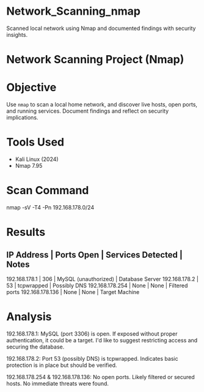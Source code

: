 # Network_Scanning_nmap
Scanned local network using Nmap and documented findings with security insights.
# Network Scanning Project (Nmap)

# Objective
Use `nmap` to scan a local home network, and discover live hosts, open ports, and running services. Document findings and reflect on security implications.

# Tools Used
- Kali Linux (2024)
- Nmap 7.95

# Scan Command

nmap -sV -T4 -Pn 192.168.178.0/24

# Results

IP Address     |  Ports Open    |   Services Detected    |      Notes
---------------------------------------------------------------------------
192.168.178.1    |  306         | MySQL (unauthorized)   |  Database Server
192.168.178.2    |  53          |  tcpwrapped            |  Possibly DNS
192.168.178.254  |  None        |  None                  |  Filtered ports
192.168.178.136  |  None        |  None                  |  Target Machine

# Analysis
192.168.178.1: MySQL (port 3306) is open. If exposed without proper authentication, it could be a target. I'd like to suggest restricting access and securing the database.

192.168.178.2: Port 53 (possibly DNS) is tcpwrapped. Indicates basic protection is in place but should be verified.

192.168.178.254 & 192.168.178.136: No open ports. Likely filtered or secured hosts. No immediate threats were found. 
